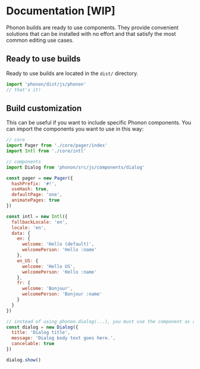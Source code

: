 # Documentation [WIP]

Phonon builds are ready to use components.
They provide convenient solutions that can be installed with no effort and that satisfy the most common editing use cases.

## Ready to use builds

Ready to use builds are located in the `dist/` directory.

```js
import 'phonon/dist/js/phonon'
// that's it!
```

## Build customization

This can be useful if you want to include specific Phonon components.
You can import the components you want to use in this way:

```js
// core
import Pager from './core/pager/index'
import Intl from './core/intl'

// components
import Dialog from 'phonon/src/js/components/dialog'

const pager = new Pager({
  hashPrefix: '#!',
  useHash: true,
  defaultPage: 'one',
  animatePages: true
})

const intl = new Intl({
  fallbackLocale: 'en',
  locale: 'en',
  data: {
    en: {
      welcome: 'Hello (default)',
      welcomePerson: 'Hello :name'
    },
    en_US: {
      welcome: 'Hello US',
      welcomePerson: 'Hello :name'
    },
    fr: {
      welcome: 'Bonjour',
      welcomePerson: 'Bonjour :name'
    }
  }
})

// instead of using phonon.dialog(...), you must use the component as an object:
const dialog = new Dialog({
  title: 'Dialog title',
  message: 'Dialog body text goes here.',
  cancelable: true
})

dialog.show()
```
